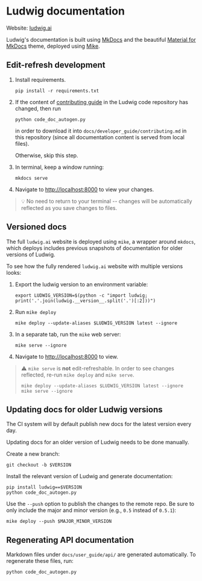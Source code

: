 # Ludwig documentation

Website: [ludwig.ai](ludwig.ai)

Ludwig's documentation is built using [MkDocs](https://www.mkdocs.org/) and the
beautiful [Material for MkDocs](https://squidfunk.github.io/mkdocs-material/)
theme, deployed using [Mike](https://github.com/jimporter/mike).

## Edit-refresh development

1. Install requirements.

    ```
    pip install -r requirements.txt
    ```

2. If the content of
   [contributing guide](https://github.com/ludwig-ai/ludwig/blob/master/CONTRIBUTING.md)
   in the Ludwig code repository has changed, then run

    ```
    python code_doc_autogen.py
    ```
    
    in order to download it into `docs/developer_guide/contributing.md` in this
    repository (since all documentation content is served from local files).

    Otherwise, skip this step.

3. In terminal, keep a window running:

    ```
    mkdocs serve
    ```

4. Navigate to <http://localhost:8000> to view your changes.

> :bulb: No need to return to your terminal -- changes will be automatically
> reflected as you save changes to files.

## Versioned docs

The full `ludwig.ai` website is deployed using `mike`, a wrapper around
`mkdocs`, which deploys includes previous snapshots of documentation for older
versions of Ludwig.

To see how the fully rendered `ludwig.ai` website with multiple versions looks:

1. Export the ludwig version to an environment variable:

    ```
    export LUDWIG_VERSION=$(python -c "import ludwig; print('.'.join(ludwig.__version__.split('.')[:2]))")
    ```

2. Run `mike deploy`

    ```
    mike deploy --update-aliases $LUDWIG_VERSION latest --ignore
    ```

3. In a separate tab, run the `mike` web server:

    ```
    mike serve --ignore
    ```

4. Navigate to <http://localhost:8000> to view.

> :warning: `mike serve` is **not** edit-refreshable. In order to see changes reflected, re-run `mike deploy` and `mike serve`.
>
> ```
> mike deploy --update-aliases $LUDWIG_VERSION latest --ignore
> mike serve --ignore
> ```

## Updating docs for older Ludwig versions

The CI system will by default publish new docs for the latest version every day.

Updating docs for an older version of Ludwig needs to be done manually.

Create a new branch:

```
git checkout -b $VERSION
```

Install the relevant version of Ludwig and generate documentation:

```
pip install ludwig==$VERSION
python code_doc_autogen.py
```

Use the `--push` option to publish the changes to the remote repo. Be sure to
only include the major and minor version (e.g., `0.5` instead of `0.5.1`):

```
mike deploy --push $MAJOR_MINOR_VERSION
```

## Regenerating API documentation

Markdown files under `docs/user_guide/api/` are generated automatically. To
regenerate these files, run:

```
python code_doc_autogen.py
```
